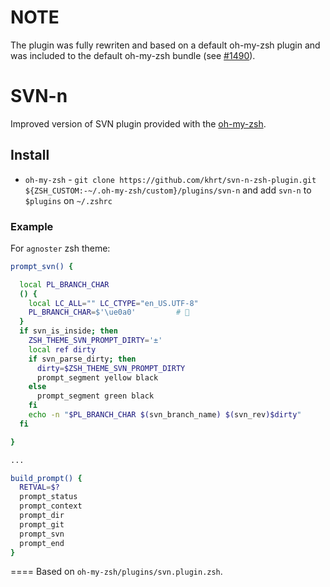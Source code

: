 # NOTE

The plugin was fully rewriten and based on a default oh-my-zsh plugin
and was included to the default oh-my-zsh bundle (see [#1490](https://github.com/robbyrussell/oh-my-zsh/pull/1490)).

# SVN-n

Improved version of SVN plugin provided with the [oh-my-zsh](https://github.com/robbyrussell/oh-my-zsh).
## Install 
* `oh-my-zsh` - `git clone https://github.com/khrt/svn-n-zsh-plugin.git ${ZSH_CUSTOM:-~/.oh-my-zsh/custom}/plugins/svn-n` and add `svn-n` to `$plugins` on `~/.zshrc`

### Example

For `agnoster` zsh theme:

```zsh
prompt_svn() {

  local PL_BRANCH_CHAR
  () {
    local LC_ALL="" LC_CTYPE="en_US.UTF-8"
    PL_BRANCH_CHAR=$'\ue0a0'         # 
  }
  if svn_is_inside; then
    ZSH_THEME_SVN_PROMPT_DIRTY='±'
    local ref dirty
    if svn_parse_dirty; then
      dirty=$ZSH_THEME_SVN_PROMPT_DIRTY
      prompt_segment yellow black
    else
      prompt_segment green black
    fi
    echo -n "$PL_BRANCH_CHAR $(svn_branch_name) $(svn_rev)$dirty"
  fi

}

...

build_prompt() {
  RETVAL=$?
  prompt_status
  prompt_context
  prompt_dir
  prompt_git
  prompt_svn
  prompt_end
}
```

====
Based on `oh-my-zsh/plugins/svn.plugin.zsh`.

